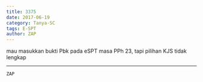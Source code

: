 ```yaml
---
title: 3375
date: 2017-06-19
category: Tanya-SC
tags: E-SPT
author: ZAP
---
```


mau masukkan bukti Pbk pada eSPT masa PPh 23, tapi pilihan KJS tidak lengkap

---



`ZAP`
